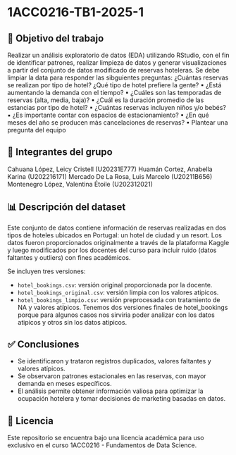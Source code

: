 # 1ACC0216-TB1-2025-1

## 🎯 Objetivo del trabajo
Realizar un análisis exploratorio de datos (EDA) utilizando RStudio, con el fin de identificar patrones, realizar limpieza de datos y generar visualizaciones a partir del conjunto de datos modificado de reservas hoteleras.
Se debe limpiar la data para responder las sibguientes preguntas:
¿Cuántas reservas se realizan por tipo de hotel? ¿Qué tipo de hotel prefiere la gente?
▪ ¿Está aumentando la demanda con el tiempo?
▪ ¿Cuáles son las temporadas de reservas (alta, media, baja)?
▪ ¿Cuál es la duración promedio de las estancias por tipo de hotel?
▪ ¿Cuántas reservas incluyen niños y/o bebés?
▪ ¿Es importante contar con espacios de estacionamiento?
▪ ¿En qué meses del año se producen más cancelaciones de reservas?
▪ Plantear una pregunta del equipo


## 👥 Integrantes del grupo
Cahuana López, Leicy Cristell (U20231E777) 
Huamán Cortez, Anabella Karina (U202216171) 
Mercado De La Rosa, Luis Marcelo (U20211B656) 
Montenegro López, Valentina Étoile (U202312021) 

## 📊 Descripción del dataset
Este conjunto de datos contiene información de reservas realizadas en dos tipos de hoteles ubicados en Portugal: un hotel de ciudad y un resort. Los datos fueron proporcionados originalmente a través de la plataforma Kaggle y luego modificados por los docentes del curso para incluir ruido (datos faltantes y outliers) con fines académicos.

Se incluyen tres versiones:
- `hotel_bookings.csv`: versión original proporcionada por la docente.
- `hotel_bookings_original.csv`: versión limpia con los valores atipicos.
- `hotel_bookings_limpio.csv`: versión preprocesada con tratamiento de NA y valores atípicos.
Tenemos dos versiones finales de hotel_bookings porque para algunos casos nos sirviria poder analizar con los datos atipicos y otros sin los datos atipicos.

## ✅ Conclusiones
- Se identificaron y trataron registros duplicados, valores faltantes y valores atípicos.
- Se observaron patrones estacionales en las reservas, con mayor demanda en meses específicos.
- El análisis permite obtener información valiosa para optimizar la ocupación hotelera y tomar decisiones de marketing basadas en datos.

## 🔐 Licencia
Este repositorio se encuentra bajo una licencia académica para uso exclusivo en el curso 1ACC0216 - Fundamentos de Data Science.

